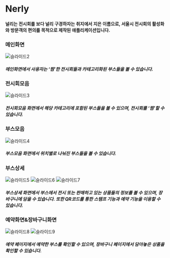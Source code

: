 Nerly
==============================

#### 널리는 전시회를 보다 널리 구경하자는 취지에서 지은 이름으로, 서울시 전시회의 활성화와 방문객의 편의를 목적으로 제작된 애플리케이션입니다.  


### 메인화면
![슬라이드2](https://user-images.githubusercontent.com/41017076/65789709-eb45a780-e198-11e9-8d86-2ccb5ef3600a.PNG)
##### 메인화면에서 사용자는 ‘찜’한 전시회들과 카테고리화된 부스들을 볼 수 있습니다.  

### 전시회모음
![슬라이드3](https://user-images.githubusercontent.com/41017076/65789710-eb45a780-e198-11e9-8de3-88c0a6e9286f.PNG)
##### 전시회모음 화면에서 해당 카테고리에 포함된 부스들을 볼 수 있으며, 전시회를 ‘찜’할 수 있습니다.  

### 부스모음
![슬라이드4](https://user-images.githubusercontent.com/41017076/65789711-eb45a780-e198-11e9-8e9a-e8929f42b372.PNG)
##### 부스모음 화면에서 위치별로 나눠진 부스들을 볼 수 있습니다.  

### 부스상세
![슬라이드5](https://user-images.githubusercontent.com/41017076/65789713-eb45a780-e198-11e9-920e-5378a92f359b.PNG)
![슬라이드6](https://user-images.githubusercontent.com/41017076/65789716-ebde3e00-e198-11e9-8db0-3c045119eeb1.PNG)
![슬라이드7](https://user-images.githubusercontent.com/41017076/65789717-ebde3e00-e198-11e9-834c-5f578c3b0feb.PNG)
##### 부스상세 화면에서 부스에서 전시 또는 판매하고 있는 상품들의 정보를 볼 수 있으며, 장바구니에 담을 수 있습니다. 또한 QR코드를 통한 스탬프 기능과 예약 기능을 이용할 수 있습니다.  

### 예약화면&장바구니화면
![슬라이드8](https://user-images.githubusercontent.com/41017076/65789718-ebde3e00-e198-11e9-9cd9-7e74c9ad7fb9.PNG)
![슬라이드9](https://user-images.githubusercontent.com/41017076/65789719-ec76d480-e198-11e9-90fc-755e2a4153b2.PNG)
##### 예약 페이지에서 예약한 부스를 확인할 수 있으며, 장바구니 페이지에서 담아놓은 상품을 확인할 수 있습니다.  
